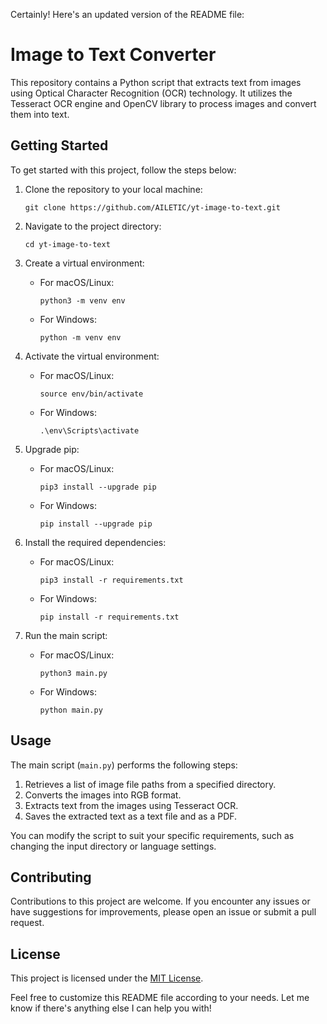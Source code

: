 Certainly! Here's an updated version of the README file:

# Image to Text Converter

This repository contains a Python script that extracts text from images using Optical Character Recognition (OCR) technology. It utilizes the Tesseract OCR engine and OpenCV library to process images and convert them into text.

## Getting Started

To get started with this project, follow the steps below:

1. Clone the repository to your local machine:

   ```
   git clone https://github.com/AILETIC/yt-image-to-text.git
   ```

2. Navigate to the project directory:

   ```
   cd yt-image-to-text
   ```

3. Create a virtual environment:

   - For macOS/Linux:

     ```
     python3 -m venv env
     ```

   - For Windows:

     ```
     python -m venv env
     ```

4. Activate the virtual environment:

   - For macOS/Linux:

     ```
     source env/bin/activate
     ```

   - For Windows:

     ```
     .\env\Scripts\activate
     ```

5. Upgrade pip:

   - For macOS/Linux:

     ```
     pip3 install --upgrade pip
     ```

   - For Windows:

     ```
     pip install --upgrade pip
     ```

6. Install the required dependencies:

   - For macOS/Linux:

     ```
     pip3 install -r requirements.txt
     ```

   - For Windows:

     ```
     pip install -r requirements.txt
     ```

7. Run the main script:

   - For macOS/Linux:

     ```
     python3 main.py
     ```

   - For Windows:

     ```
     python main.py
     ```

## Usage

The main script (`main.py`) performs the following steps:

1. Retrieves a list of image file paths from a specified directory.
2. Converts the images into RGB format.
3. Extracts text from the images using Tesseract OCR.
4. Saves the extracted text as a text file and as a PDF.

You can modify the script to suit your specific requirements, such as changing the input directory or language settings.

## Contributing

Contributions to this project are welcome. If you encounter any issues or have suggestions for improvements, please open an issue or submit a pull request.

## License

This project is licensed under the [MIT License](LICENSE).

Feel free to customize this README file according to your needs. Let me know if there's anything else I can help you with!
